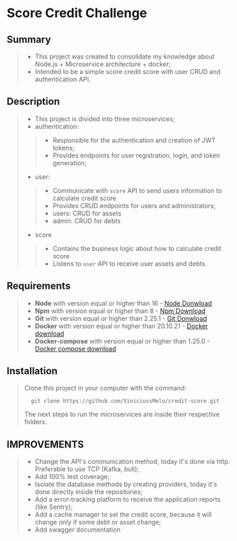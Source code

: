 # Score Credit Challenge

## Summary
> - This project was created to consolidate my knowledge about Node.js + Microservice architecture + docker;
> - Intended to be a simple score credit score with user CRUD and authentication API.

## Description 
> - This project is divided into three microservices;
> - authentication:
>> - Responsible for the authentication and creation of JWT tokens;
>> - Provides endpoints for user registration, login, and token generation;
> - user:
>> - Communicate with ```score``` API to send users information to calculate credit score
>> - Provides CRUD endpoints for users and administrators;
>> - users: CRUD for assets
>> - admin: CRUD for debts
> - score
>> - Contains the business logic about how to calculate credit score
>> - Listens to ```user``` API to receive user assets and debts.

## Requirements

> - **Node** with version equal or higher than 16 - [Node Donwload](https://nodejs.org/pt-br/download/)
> - **Npm** with version equal or higher than 8 - [Npm Download](https://www.npmjs.com/package/download)
> - **Git** with version equal or higher than 2.25.1 - [Git Donwload](https://git-scm.com/downloads)
> - **Docker** with version equal or higher than 20.10.21 - [Docker download](https://docs.docker.com/get-docker/)
> - **Docker-compose** with version equal or higher than 1.25.0 - [Docker compose download](https://docs.docker.com/compose/install/)

## Installation
> Clone this project in your computer with the command:
> ```
> 	git clone https://github.com/ViniciussMelo/credit-score.git
> ```
> The next steps to run the microservices are inside their respective folders.

## IMPROVEMENTS
> - Change the API's communication method, today it's done via http. Preferable to use TCP (Kafka, bull);
> - Add 100% test coverage;
> - Isolate the database methods by creating providers, today it's done directly inside the repositories;
> - Add a error-tracking platform to receive the application reports (like Sentry);
> - Add a cache manager to set the credit score, because it will change only if some debt or asset change;
> - Add swagger documentation